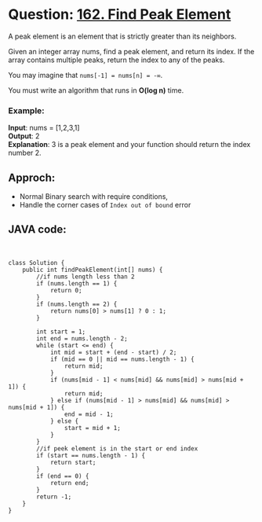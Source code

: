 # Question: [162. Find Peak Element](https://leetcode.com/problems/find-peak-element/)
  
A peak element is an element that is strictly greater than its neighbors.
  
Given an integer array nums, find a peak element, and return its index. If the array contains multiple peaks, return the index to any of the peaks.
  
You may imagine that `nums[-1] = nums[n] = -∞`.
  
You must write an algorithm that runs in **O(log n)** time.  

### **Example**:

**Input**: nums = [1,2,3,1]  
**Output**: 2  
**Explanation**: 3 is a peak element and your function should return the index number 2.

## Approch: 

* Normal Binary search with require conditions,
* Handle the corner cases of `Index out of bound` error

## JAVA code:
<br>

    class Solution {
        public int findPeakElement(int[] nums) {
            //if nums length less than 2
            if (nums.length == 1) {
                return 0;
            }
            if (nums.length == 2) {
                return nums[0] > nums[1] ? 0 : 1;
            }

            int start = 1;
            int end = nums.length - 2;
            while (start <= end) {
                int mid = start + (end - start) / 2;
                if (mid == 0 || mid == nums.length - 1) {
                    return mid;
                }
                if (nums[mid - 1] < nums[mid] && nums[mid] > nums[mid + 1]) {
                    return mid;
                } else if (nums[mid - 1] > nums[mid] && nums[mid] > nums[mid + 1]) {
                    end = mid - 1;
                } else {
                    start = mid + 1;
                }
            }
            //if peek element is in the start or end index
            if (start == nums.length - 1) {
                return start;
            }
            if (end == 0) {
                return end;
            }
            return -1;
        }
    }